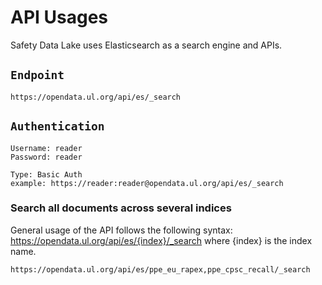 # API Usages

Safety Data Lake uses Elasticsearch as a search engine and APIs.

## `Endpoint`

```
https://opendata.ul.org/api/es/_search
```

## `Authentication`
```
Username: reader
Password: reader
```
```
Type: Basic Auth
example: https://reader:reader@opendata.ul.org/api/es/_search
```

### Search all documents across several indices

General usage of the API follows the following syntax: https://opendata.ul.org/api/es/{index}/_search where {index} is the index name.

```
https://opendata.ul.org/api/es/ppe_eu_rapex,ppe_cpsc_recall/_search
```
